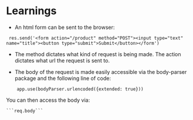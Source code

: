 # Learnings

* An html form can be sent to the browser:

```	res.send('<form action="/product" method="POST"><input type="text" name="title"><button type="submit">Submit</button></form')```

* The method dictates what kind of request is being made. The action dictates what url the request is sent to.

* The body of the request is made easily accessible via the body-parser package and the following line of code:

```
	app.use(bodyParser.urlencoded({extended: true}))
```

You can then access the body via:

	```req.body```